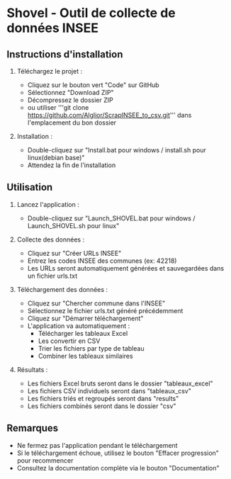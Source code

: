 # Shovel - Outil de collecte de données INSEE

## Instructions d'installation

1. Téléchargez le projet :
   - Cliquez sur le bouton vert "Code" sur GitHub
   - Sélectionnez "Download ZIP"
   - Décompressez le dossier ZIP
   - ou utiliser '''git clone https://github.com/Alglior/ScrapINSEE_to_csv.git''' dans l'emplacement du bon dossier

2. Installation :
   - Double-cliquez sur "Install.bat pour windows / install.sh pour linux(debian base)"
   - Attendez la fin de l'installation

## Utilisation

1. Lancez l'application :
   - Double-cliquez sur "Launch_SHOVEL.bat pour windows / Launch_SHOVEL.sh pour linux"  

2. Collecte des données :
   - Cliquez sur "Créer URLs INSEE"
   - Entrez les codes INSEE des communes (ex: 42218)
   - Les URLs seront automatiquement générées et sauvegardées dans un fichier urls.txt

3. Téléchargement des données :
   - Cliquez sur "Chercher commune dans l'INSEE"
   - Sélectionnez le fichier urls.txt généré précédemment
   - Cliquez sur "Démarrer téléchargement"
   - L'application va automatiquement :
     - Télécharger les tableaux Excel
     - Les convertir en CSV
     - Trier les fichiers par type de tableau
     - Combiner les tableaux similaires

4. Résultats :
   - Les fichiers Excel bruts seront dans le dossier "tableaux_excel"
   - Les fichiers CSV individuels seront dans "tableaux_csv"
   - Les fichiers triés et regroupés seront dans "results"
   - Les fichiers combinés seront dans le dossier "csv"

## Remarques

- Ne fermez pas l'application pendant le téléchargement
- Si le téléchargement échoue, utilisez le bouton "Effacer progression" pour recommencer
- Consultez la documentation complète via le bouton "Documentation"

